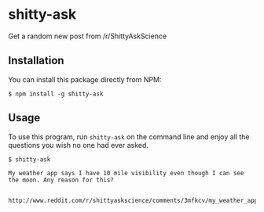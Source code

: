 # shitty-ask
Get a random new post from /r/ShittyAskScience

## Installation
You can install this package directly from NPM:

```
$ npm install -g shitty-ask
```

## Usage
To use this program, run ```shitty-ask``` on the command line and enjoy all the
questions you wish no one had ever asked.

```
$ shitty-ask

My weather app says I have 10 mile visibility even though I can see the moon. Any reason for this?


http://www.reddit.com/r/shittyaskscience/comments/3mfkcv/my_weather_app_says_i_have_10_mile_visibility/
```
